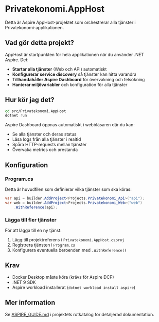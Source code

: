 # Privatekonomi.AppHost

Detta är Aspire AppHost-projektet som orchestrerar alla tjänster i Privatekonomi-applikationen.

## Vad gör detta projekt?

AppHost är startpunkten för hela applikationen när du använder .NET Aspire. Det:

- **Startar alla tjänster** (Web och API) automatiskt
- **Konfigurerar service discovery** så tjänster kan hitta varandra
- **Tillhandahåller Aspire Dashboard** för övervakning och felsökning
- **Hanterar miljövariabler** och konfiguration för alla tjänster

## Hur kör jag det?

```bash
cd src/Privatekonomi.AppHost
dotnet run
```

Aspire Dashboard öppnas automatiskt i webbläsaren där du kan:
- Se alla tjänster och deras status
- Läsa logs från alla tjänster i realtid
- Spåra HTTP-requests mellan tjänster
- Övervaka metrics och prestanda

## Konfiguration

### Program.cs

Detta är huvudfilen som definierar vilka tjänster som ska köras:

```csharp
var api = builder.AddProject<Projects.Privatekonomi_Api>("api");
var web = builder.AddProject<Projects.Privatekonomi_Web>("web")
    .WithReference(api);
```

### Lägga till fler tjänster

För att lägga till en ny tjänst:

1. Lägg till projektreferens i `Privatekonomi.AppHost.csproj`
2. Registrera tjänsten i `Program.cs`
3. Konfigurera eventuella beroenden med `.WithReference()`

## Krav

- Docker Desktop måste köra (krävs för Aspire DCP)
- .NET 9 SDK
- Aspire workload installerat (`dotnet workload install aspire`)

## Mer information

Se [ASPIRE_GUIDE.md](../../wiki/ASPIRE_GUIDE.md) i projektets rotkatalog för detaljerad dokumentation.
